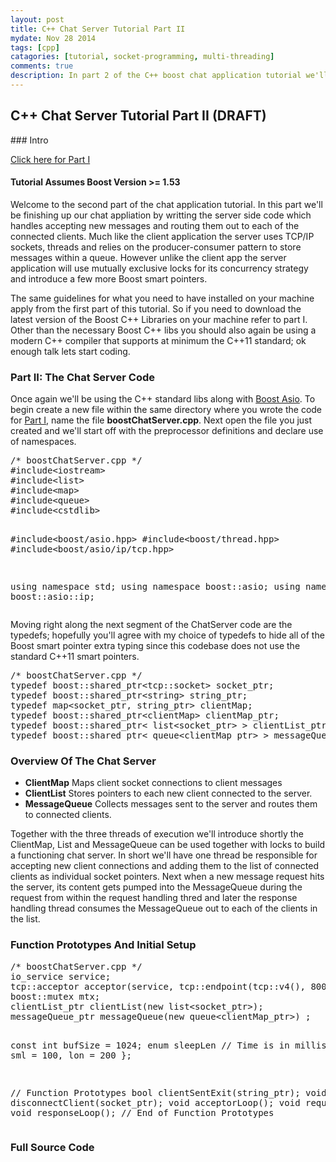 ```yaml
---
layout: post
title: C++ Chat Server Tutorial Part II
mydate: Nov 28 2014
tags: [cpp]
catagories: [tutorial, socket-programming, multi-threading]
comments: true
description: In part 2 of the C++ boost chat application tutorial we'll develop the server side code. It uses a bit more C++ coding but the same concepts apply from the first article in the series.
---
```

## C++ Chat Server Tutorial Part II (DRAFT)

<div class="post-content" markdown="1">
### Intro

[Click here for Part I](/2014/11/15/boostchatclient.html)

#### Tutorial Assumes Boost Version >= 1.53

Welcome to the second part of the chat application tutorial. In this part we'll be finishing up our chat appliation by writting the server side code which handles accepting new messages and routing them out to each of the connected clients. Much like the client application the server uses TCP/IP sockets, threads and relies on the producer-consumer pattern to store messages within a queue. However unlike the client app the server application will use mutually exclusive locks for its concurrency strategy and introduce a few more Boost smart pointers.

The same guidelines for what you need to have installed on your machine apply from the first part of this tutorial. So if you need to download the latest version of the Boost C++ Libraries on your machine refer to part I. Other than the necessary Boost C++ libs you should also again be using a modern C++ compiler that supports at minimum the C++11 standard; ok enough talk lets start coding.

### Part II: The Chat Server Code

Once again we'll be using the C++ standard libs along with [Boost Asio](http://www.boost.org/doc/libs/1_57_0/doc/html/boost_asio.html). To begin create a new file within the same directory where you wrote the code for [Part I](/2014/11/15/boostchatclient.html), name the file __boostChatServer.cpp__. Next open the file you just created and we'll start off with the preprocessor definitions and declare use of namespaces.

<div class="gcp" markdown="0"> <pre class="prettyprint">
/* boostChatServer.cpp */
#include&lt;iostream&gt;
#include&lt;list&gt;
#include&lt;map&gt;
#include&lt;queue&gt;
#include&lt;cstdlib&gt;

#include&lt;boost/asio.hpp&gt;
#include&lt;boost/thread.hpp&gt;
#include&lt;boost/asio/ip/tcp.hpp&gt;

using namespace std;
using namespace boost::asio;
using namespace boost::asio::ip;
</pre></div>

Moving right along the next segment of the ChatServer code are the typedefs; hopefully you'll agree with my choice of typedefs to hide all of the Boost smart pointer extra typing since this codebase does not use the standard C++11 smart pointers.

<div class="gcp" markdown="0"> <pre class="prettyprint">
/* boostChatServer.cpp */
typedef boost::shared_ptr&lt;tcp::socket&gt; socket_ptr;
typedef boost::shared_ptr&lt;string&gt; string_ptr;
typedef map&lt;socket_ptr, string_ptr&gt; clientMap;
typedef boost::shared_ptr&lt;clientMap&gt; clientMap_ptr;
typedef boost::shared_ptr&lt; list&lt;socket_ptr&gt; &gt; clientList_ptr;
typedef boost::shared_ptr&lt; queue&lt;clientMap_ptr&gt; &gt; messageQueue_ptr;
</pre></div>

### Overview Of The Chat Server

- __ClientMap__ Maps client socket connections to client messages
- __ClientList__ Stores pointers to each new client connected to the server.
- __MessageQueue__ Collects messages sent to the server and routes them to connected clients.

Together with the three threads of execution we'll introduce shortly the ClientMap, List and MessageQueue can be used together with locks to build a functioning chat server. In short we'll have one thread be responsible for accepting new client connections and adding them to the list of connected clients as individual socket pointers. Next when a new message request hits the server, its content gets pumped into the MessageQueue during the request from within the request handling thred and later the response handling thread consumes the MessageQueue out to each of the clients in the list.

### Function Prototypes And Initial Setup

<div class="gcp" markdown="0"> <pre class="prettyprint">
/* boostChatServer.cpp */
io_service service;
tcp::acceptor acceptor(service, tcp::endpoint(tcp::v4(), 8001));
boost::mutex mtx;
clientList_ptr clientList(new list&lt;socket_ptr&gt;);
messageQueue_ptr messageQueue(new queue&lt;clientMap_ptr&gt;) ;

const int bufSize = 1024;
enum sleepLen // Time is in milliseconds
{
	sml = 100,
	lon = 200
};

// Function Prototypes
bool clientSentExit(string_ptr);
void disconnectClient(socket_ptr);
void acceptorLoop();
void requestLoop();
void responseLoop();
// End of Function Prototypes
</pre></div>

### Full Source Code
<script src="https://gist.github.com/taywils/d0e7e099b5c172dbcf34.js"> </script>

</div>